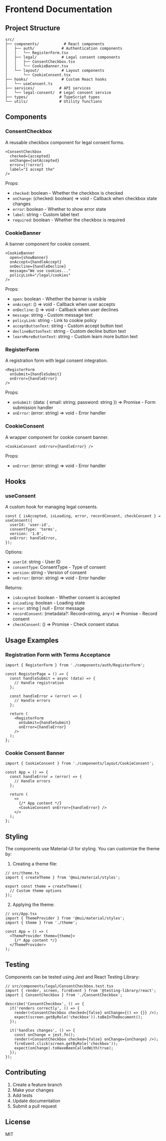# Frontend Documentation

## Project Structure

```
src/
├── components/           # React components
│   ├── auth/            # Authentication components
│   │   └── RegisterForm.tsx
│   ├── legal/           # Legal consent components
│   │   ├── ConsentCheckbox.tsx
│   │   └── CookieBanner.tsx
│   └── layout/          # Layout components
│       └── CookieConsent.tsx
├── hooks/               # Custom React hooks
│   └── useConsent.ts
├── services/           # API services
│   └── legal-consent/  # Legal consent service
├── types/              # TypeScript types
└── utils/              # Utility functions
```

## Components

### ConsentCheckbox

A reusable checkbox component for legal consent forms.

```tsx
<ConsentCheckbox
  checked={accepted}
  onChange={setAccepted}
  error={!!error}
  label="I accept the"
/>
```

Props:
- `checked`: boolean - Whether the checkbox is checked
- `onChange`: (checked: boolean) => void - Callback when checkbox state changes
- `error`: boolean - Whether to show error state
- `label`: string - Custom label text
- `required`: boolean - Whether the checkbox is required

### CookieBanner

A banner component for cookie consent.

```tsx
<CookieBanner
  open={showBanner}
  onAccept={handleAccept}
  onDecline={handleDecline}
  message="We use cookies..."
  policyLink="/legal/cookies"
/>
```

Props:
- `open`: boolean - Whether the banner is visible
- `onAccept`: () => void - Callback when user accepts
- `onDecline`: () => void - Callback when user declines
- `message`: string - Custom message text
- `policyLink`: string - Link to cookie policy
- `acceptButtonText`: string - Custom accept button text
- `declineButtonText`: string - Custom decline button text
- `learnMoreButtonText`: string - Custom learn more button text

### RegisterForm

A registration form with legal consent integration.

```tsx
<RegisterForm
  onSubmit={handleSubmit}
  onError={handleError}
/>
```

Props:
- `onSubmit`: (data: { email: string; password: string }) => Promise<void> - Form submission handler
- `onError`: (error: string) => void - Error handler

### CookieConsent

A wrapper component for cookie consent banner.

```tsx
<CookieConsent onError={handleError} />
```

Props:
- `onError`: (error: string) => void - Error handler

## Hooks

### useConsent

A custom hook for managing legal consents.

```tsx
const { isAccepted, isLoading, error, recordConsent, checkConsent } = useConsent({
  userId: 'user-id',
  consentType: 'terms',
  version: '1.0',
  onError: handleError,
});
```

Options:
- `userId`: string - User ID
- `consentType`: ConsentType - Type of consent
- `version`: string - Version of consent
- `onError`: (error: string) => void - Error handler

Returns:
- `isAccepted`: boolean - Whether consent is accepted
- `isLoading`: boolean - Loading state
- `error`: string | null - Error message
- `recordConsent`: (metadata?: Record<string, any>) => Promise<boolean> - Record consent
- `checkConsent`: () => Promise<void> - Check consent status

## Usage Examples

### Registration Form with Terms Acceptance

```tsx
import { RegisterForm } from './components/auth/RegisterForm';

const RegisterPage = () => {
  const handleSubmit = async (data) => {
    // Handle registration
  };

  const handleError = (error) => {
    // Handle errors
  };

  return (
    <RegisterForm
      onSubmit={handleSubmit}
      onError={handleError}
    />
  );
};
```

### Cookie Consent Banner

```tsx
import { CookieConsent } from './components/layout/CookieConsent';

const App = () => {
  const handleError = (error) => {
    // Handle errors
  };

  return (
    <>
      {/* App content */}
      <CookieConsent onError={handleError} />
    </>
  );
};
```

## Styling

The components use Material-UI for styling. You can customize the theme by:

1. Creating a theme file:
```tsx
// src/theme.ts
import { createTheme } from '@mui/material/styles';

export const theme = createTheme({
  // Custom theme options
});
```

2. Applying the theme:
```tsx
// src/App.tsx
import { ThemeProvider } from '@mui/material/styles';
import { theme } from './theme';

const App = () => (
  <ThemeProvider theme={theme}>
    {/* App content */}
  </ThemeProvider>
);
```

## Testing

Components can be tested using Jest and React Testing Library:

```tsx
// src/components/legal/ConsentCheckbox.test.tsx
import { render, screen, fireEvent } from '@testing-library/react';
import { ConsentCheckbox } from './ConsentCheckbox';

describe('ConsentCheckbox', () => {
  it('renders correctly', () => {
    render(<ConsentCheckbox checked={false} onChange={() => {}} />);
    expect(screen.getByRole('checkbox')).toBeInTheDocument();
  });

  it('handles changes', () => {
    const onChange = jest.fn();
    render(<ConsentCheckbox checked={false} onChange={onChange} />);
    fireEvent.click(screen.getByRole('checkbox'));
    expect(onChange).toHaveBeenCalledWith(true);
  });
});
```

## Contributing

1. Create a feature branch
2. Make your changes
3. Add tests
4. Update documentation
5. Submit a pull request

## License

MIT 
